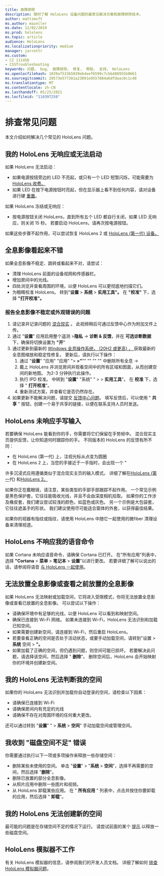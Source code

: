 ```yaml
---
title: 故障排除
description: 随时了解 HoloLens 设备问题的最常见解决方案和故障排除技术。
author: mattzmsft
ms.author: mazeller
ms.date: 12/02/2019
ms.prod: hololens
ms.topic: article
audience: HoloLens
ms.localizationpriority: medium
manager: jarrettr
ms.custom:
- CI 111456
- CSSTroubleshooting
keywords: 问题， bug， 故障排除， 修复， 帮助， 支持， HoloLens
ms.openlocfilehash: 1039af533b5039eb4eef6599c7cbb480955b0661
ms.sourcegitcommit: 29573e577381a23891e9557884a6dfdaac0c1c48
ms.translationtype: MT
ms.contentlocale: zh-CN
ms.lasthandoff: 05/25/2021
ms.locfileid: "110397258"
---
```

# <a name="troubleshoot-common-issues"></a>排查常见问题

本文介绍如何解决几个常见的 HoloLens 问题。

## <a name="my-hololens-is-unresponsive-or-wont-start"></a>我的 HoloLens 无响应或无法启动

如果 HoloLens 无法启动：

- 如果电源按钮旁边的 LED 不亮起，或只有一个 LED 短暂闪烁，可能需要为 [HoloLens 收费。](hololens-recovery.md#charge-the-device)
- 如果 LED 在按下电源按钮时亮起，但在显示器上看不到任何内容，请对设备 进行硬 [重置](hololens-recovery.md#hard-reset-procedure)。

如果 HoloLens 冻结或无响应：

- 按电源按钮关闭 HoloLens，直到所有五个 LED 都自行关闭，如果 LED 无响应，则关闭 15 秒。 若要启动 HoloLens，请再次按电源按钮。

如果这些步骤不起作用，可以尝试恢复 HoloLens 2 或[](hololens-recovery.md) [HoloLens (第一代) 设备。](hololens1-recovery.md)

## <a name="holograms-dont-look-good"></a>全息影像看起来不错

如果全息影像不稳定、跳转或看起来不对，请尝试：

- 清理 HoloLens 前面的设备视网和传感器栏。
- 增加房间中的光线。
- 四处浏览并查看周围的环境，以便 HoloLens 可以更彻底地扫描它们。
- 为眼睛校准 HoloLens。 转到"**设置**  >  **系统**  >  **实用工具"。** 在 **"校准"** 下，选择 **"打开校准"。**
 
### <a name="reporting-issues-where-holograms-are-unstable-or-dont-look-right"></a>报告全息影像不稳定或外观错误的问题
 
1. 请记录并记录问题的 [混合现实](holographic-photos-and-videos.md#capture-a-mixed-reality-video) 。 此视频稍后可通过反馈中心作为附加文件上传。  
1. 通过 "**设置**" 应用启用整个遥测 >**隐私**  ->  **诊断 & 反馈**，并在 **可选诊断数据** 下，确保将切换设置为 **"开**"
1. 通过更新到最新的 [Windows 全息操作系统， (20H2 或更高) ， ](hololens-release-notes.md#windows-holographic-version-20h2)获取最新的全息图缩放和稳定性修复。 更新后，请执行以下操作：
    1. 通过 "**设置**" "应用" "应用" "> **>"**"" "" "" "" 中删除所有全息  ->   
    1. 戴上 HoloLens 并浏览房间并观看空间中的所有区域和图面，从而创建空间的新地图。 为2-3 分钟执行此操作。
    1. 执行 IPD 校准。 中转到 "**设置**" "系统" "  >    >  **实用工具**"。 在 **校准** 下，选择 " **打开校准**"。
    1. 重新测试方案，并查看它是否仍然存在。
1. 如果更新不能解决问题，请提交 [反馈中心问题](hololens-feedback.md)。 填写反馈后，可以使用 " **共享** " 按钮，创建一个易于共享的链接，以便在联系支持人员时发送。

## <a name="hololens-doesnt-respond-to-hand-input"></a>HoloLens 未响应手写输入

若要确保 HoloLens 能看到你的手，你需要将它们保留在手势帧中。  混合现实主页提供反馈，让你知道何时跟踪你的手。  不同版本的 HoloLens 的反馈有所不同：
- 在 HoloLens (第一代) 上，注视光标从点变为圆圈
- 在 HoloLens 2 上，当您的手接近于一手指时，会出现一个 "

许多沉浸式应用遵循类似于混合现实主页的输入模式。  详细了解在[HoloLens (第一](hololens1-basic-usage.md#use-hololens-with-your-hands)代) 和[HoloLens 2。](hololens2-basic-usage.md#the-hand-tracking-frame)

如果你正在戴眼镜，请注意，某些类型的手部手部跟踪不起作用。  一个常见示例是黑色保护套，它往往能吸收光线，并且不会由深度相机拾取。  如果你的工作涉及橡皮套，我们建议尝试较浅的颜色，如蓝色或灰色。  另一个示例是大包袋套，它往往遮盖手的形状。 我们建议使用尽可能适合窗体的外套，以获得最佳结果。

如果你的视器有指纹或指纹，请使用 HoloLens 中随它一起使用的微fiber 清理设备来清理视道。

## <a name="hololens-doesnt-respond-to-my-voice-commands"></a>HoloLens 不响应我的语音命令

如果 Cortana 未响应语音命令，请确保 Cortana 已打开。 在"所有应用"列表中，选择 **"Cortana**  >  **菜单**  >  **笔记本**  >  **设置**"以进行更改。 若要详细了解可以说出的话，请参阅将语音 [与 HoloLens 一起使用](hololens-cortana.md)。

## <a name="i-cant-place-holograms-or-see-holograms-that-i-previously-placed"></a>无法放置全息影像或查看之前放置的全息影像

如果 HoloLens 无法映射或加载空间，它将进入受限模式，你将无法放置全息影像或查看已放置的全息影像。 可以尝试以下操作：

- 请确保环境中有足够的光线，以便 HoloLens 可以看到和映射空间。
- 确保已连接到 Wi-Fi 网络。 如果未连接到 Wi-Fi，HoloLens 无法识别和加载已知空间。
- 如果需要创建新空间，请连接到 Wi-Fi，然后重启 HoloLens。
- 若要查看正确的空间是否处于活动状态，或要手动加载空间，请转到"设置  >  **系统** 空间  >  **"。**
- 如果加载了正确的空间，但仍遇到问题，则空间可能已损坏。 若要解决此问题，请选择该空间，然后选择 " **删除**"。 删除空间后，HoloLens 会开始映射你的环境并创建新空间。

## <a name="my-hololens-cant-tell-what-space-im-in"></a>我的 HoloLens 无法判断我的空间

如果你的 HoloLens 无法识别并加载你自动登录的空间，请检查以下因素：

- 请确保已连接到 Wi-Fi
- 请确保房间内有充足的光线
- 请确保不存在对周围环境的任何重大更改。

还可以通过转到 "**设置**" "  >  **系统**  >  **空间**" 手动加载空间或管理空间。

## <a name="im-getting-a-low-disk-space-error"></a>我收到 "磁盘空间不足" 错误

你需要通过执行以下一项或多项操作来释放一些存储空间：

- 删除某些未使用的空间。 单击 "**设置**"  >  "**系统**  >  **空间**"，选择不再需要的空间，然后选择 "**删除**"。
- 删除已放置的部分全息影像。
- 从照片应用中删除一些图片和视频。
- 从 HoloLens 卸载某些应用。 在 " **所有应用** " 列表中，点击并按住你要卸载的应用，然后选择 " **卸载**"。

## <a name="my-hololens-cant-create-a-new-space"></a>我的 HoloLens 无法创建新的空间

最可能的问题是在存储空间不足的情况下运行。 请尝试前面的某个 [提示](#im-getting-a-low-disk-space-error) 以释放一些磁盘空间。

## <a name="the-hololens-emulator-isnt-working"></a>HoloLens 模拟器不工作

有关 HoloLens 模拟器的信息，请参阅我们的开发人员文档。  详细了解如何 [排查 HoloLens 模拟器问题](https://docs.microsoft.com/windows/mixed-reality/using-the-hololens-emulator#troubleshooting)。
